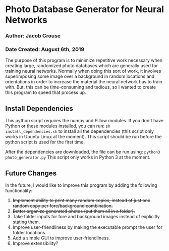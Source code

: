 # Photo Database Generator for Neural Networks
### Author: Jacob Crouse
### Date Created: August 6th, 2019
The purpose of this program is to minimize repetitive work necessary when creating large, randomized photo databases which are generally used for training neural networks. Normally when doing this sort of work, it involves superimposing some image over a background in random locations and orientations in order to increase the material the neural network has to train with. But, this can be time-consuming and tedious, so I wanted to create this program to speed that process up.

## Install Dependencies
This python script requires the numpy and Pillow modules. If you don't have Python or these modules installed, you can run:
`sh install_dependencies.sh`
to install all the dependencies (this script only works in Ubuntu Linux at the moment). This script should be run before the python script is used for the first time.

After the dependencies are downloaded, the file can be run using:
`python3 photo_generator.py`
This script only works in Python 3 at the moment.


## Future Changes
In the future, I would like to improve this program by adding the following functionality:
1. ~~Implement ability to print many random copies, instead of just one random copy per fore/background combination.~~
2. ~~Better organize generated photos (put them all in a folder).~~
3. Take folder inputs for fore and background images instead of explicitly stating them. 
4. Improve user-friendliness by making the executable prompt the user for folder locations.
5. Add a simple GUI to improve user-friendliness.
6. Improve extensibility?
